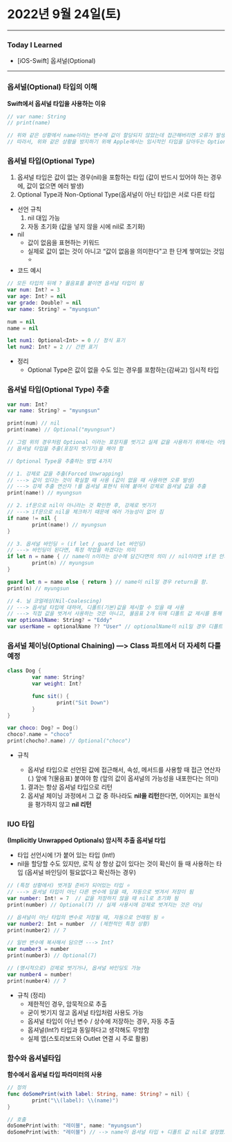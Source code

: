 # 2022년 9월 24일(토)

---

### Today I Learned

- [iOS-Swift] 옵셔널(Optional)

---

### 옵셔널(Optional) 타입의 이해

**Swift에서 옵셔널 타입을 사용하는 이유**

```swift
// var name: String
// print(name) 

// 위와 같은 상황에서 name이라는 변수에 값이 할당되지 않았는데 접근해버리면 오류가 발생함.
// 따라서, 위와 같은 상황을 방지하기 위해 Apple에서는 임시적인 타입을 담아두는 Optional Type을 만들었음. 
```

### **옵셔널 타입(Optional Type)**

1. 옵셔널 타입은 값이 없는 경우(nil)을 포함하는 타입 (값이 반드시 있어야 하는 경우에, 값이 없으면 에러 발생)
2. Optional Type과 Non-Optional Type(옵셔널이 아닌 타입)은 서로 다른 타입

- 선언 규칙
  1. nil 대입 가능
  2. 자동 초기화 (값을 넣지 않을 시에 nil로 초기화)
- nil
  - 값이 없음을 표현하는 키워드
  - 실제로 값이 없는 것이 아니고 “값이 없음을 의미한다"고 한 단계 쌓여있는 것임 ⭐️
- 코드 예시

```swift
// 모든 타입의 뒤에 ? 물음표를 붙이면 옵셔널 타입이 됨 
var num: Int? = 3 
var age: Int? = nil
var grade: Double? = nil 
var name: String? = "myungsun"

num = nil 
name = nil

let num1: Optional<Int> = 0 // 정식 표기 
let num2: Int? = 2 // 간편 표기
```

- 정리
  - Optional Type은 값이 없을 수도 있는 경우를 포함하는(감싸고) 임시적 타입

### **옵셔널 타입(Optional Type) 추출**

```swift
var num: Int? 
var name: String? = "myungsun"

print(num) // nil 
print(name) // Optional("myungsun")

// 그럼 위의 경우처럼 Optional 이라는 포장지를 벗기고 실제 값을 사용하기 위해서는 어떻게 해야할까? 
// 옵셔널 타입을 추출(포장지 벗기기)을 해야 함

// Optional Type을 추출하는 방법 4가지 

// 1. 강제로 값을 추출(Forced Unwrapping)
// ---> 값이 있다는 것이 확실할 때 사용 (값이 없을 때 사용하면 오류 발생)
// ---> 강제 추출 연산자 !를 옵셔널 표현식 뒤에 붙여서 강제로 옵셔널 값을 추출 
print(name!) // myungsun

// 2. if문으로 nil이 아니라는 것 확인한 후, 강제로 벗기기
// ---> if문으로 nil을 체크하기 때문에 에러 가능성이 없어 짐 
if name != nil {
		print(name!) // myungsun
}

// 3. 옵셔널 바인딩 ⭐️ (if let / guard let 바인딩) 
// ---> 바인딩이 된다면, 특정 작업을 하겠다는 의미
if let n = name { // name이 n이라는 상수에 담긴다면의 의미 // nil이라면 if문 안의 문장이 실행되지 않는다.  
		print(n) // myungsun
}

guard let n = name else { return } // name이 nil일 경우 return을 함.
print(n) // myungsun

// 4. 닐 코얼레싱(Nil-Coalescing) 
// ---> 옵셔널 타입에 대하여, 디폴트(기본)값을 제시할 수 있을 때 사용 
// ---> 직접 값을 벗겨서 사용하는 것은 아니고, 물음표 2개 뒤에 디폴트 값 제시를 통해 옵셔널 가능성을 없애는 방법
var optionalName: String? = "Eddy"
var userName = optionalName ?? "User" // optionalName이 nil일 경우 디폴트 값인 "User" 값을 반환
```

### **옵셔널 체이닝(Optional Chaining) —> Class 파트에서 더 자세히 다룰 예정**

```swift
class Dog {
		var name: String?
		var weight: Int?

		func sit() {
				print("Sit Down")
		}
}

var choco: Dog? = Dog() 
choco?.name = "choco"
print(chocho?.name) // Optional("choco")
```

- 규칙

  - 옵셔널 타입으로 선언된 값에 접근해서, 속성, 메서드를 사용할 때 접근 연산자(.) 앞에 ?(물음표) 붙여야 함 (앞의 값이 옵셔널의 가능성을 내포한다는 의미)

  1. 결과는 항상 옵셔널 타입으로 리턴
  2. 옵셔널 체이닝 과정에서 그 값 중 하나라도 **nil을 리턴**한다면, 이어지는 표현식을 평가하지 않고 **nil 리턴**

### IUO 타입

**(Implicitly Unwrapped Optionals) 암시적 추출 옵셔널 타입**

- 타입 선언시에 !가 붙어 있는 타입 (Int!)
- nil을 할당할 수도 있지만, 로직 상 항상 값이 있다는 것이 확신이 들 때 사용하는 타입 (옵셔널 바인딩이 필요없다고 확신하는 경우)

```swift
// (특정 상황에서) 벗겨질 준비가 되어있는 타입 ⭐️
// ---> 옵셔널 타입이 아닌 다른 변수에 담을 때, 자동으로 벗겨서 저장이 됨 
var number: Int! = 7  // 값을 저장하지 않을 때 nil로 초기화 됨 
print(number) // Optional(7) // 실제 사용시에 강제로 벗겨지는 것은 아님 

// 옵셔널이 아닌 타입의 변수로 저장될 때, 자동으로 언래핑 됨 ⭐️
var number2: Int = number  // (제한적인 특정 상황) 
print(number2) // 7 

// 일반 변수에 복사해서 담으면 ---> Int?
var number3 = number
print(number3) // Optional(7)

// (명시적으로) 강제로 벗기거나, 옵셔널 바인딩도 가능 
var number4 = number! 
print(number4) // 7
```

- 규칙 (정리)
  - 제한적인 경우, 암묵적으로 추출
  - 굳이 벗기지 않고 옵셔널 타입처럼 사용도 가능
  - 옵셔널 타입이 아닌 변수 / 상수에 저장하는 경우, 자동 추출
  - 옵셔널(Int?) 타입과 동일하다고 생각해도 무방함
  - 실제 앱(스토리보드와 Outlet 연결 시 주로 활용)

### 함수와 옵셔널타입

**함수에서 옵셔널 타입 파라미터의 사용**

```swift
// 정의
func doSomePrint(with label: String, name: String? = nil) {
		print("\\(label): \\(name)")
}

// 호출 
doSomePrint(with: "레이블", name: "myungsun")
doSomePrint(with: "레이블") // --> name이 옵셔널 타입 + 디폴트 값 nil로 설정했으므로 생략 가능
```